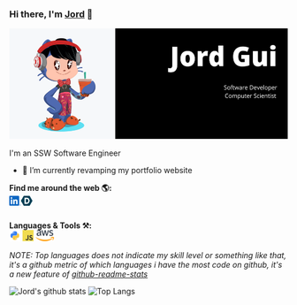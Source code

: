 ### Hi there, I'm [Jord](https://jordgui.dev/) 👋

<code><img height="200" src="https://raw.githubusercontent.com/Jord-Gui/Jord-Gui/master/img/github-cover.png"></code>

I'm an SSW Software Engineer
- 🔭 I’m currently revamping my portfolio website

**Find me around the web 🌎:**  
<a href="https://www.linkedin.com/in/jord-gui/">
  <img align="left" alt="Jord's LinkedIn" width="21px" src="https://raw.githubusercontent.com/Jord-Gui/Jord-Gui/master/img/linkedin.svg" />
</a>
<a href="https://devpost.com/Jord">
  <img align="left" alt="Jord's Devpost" width="21px" src="https://raw.githubusercontent.com/Jord-Gui/Jord-Gui/master/img/devpost.svg" />
</a>

<br />

**Languages & Tools ⚒️:**  
<code><img height="20" src="https://raw.githubusercontent.com/Jord-Gui/Jord-Gui/master/img/python.png"></code>
<code><img height="20" src="https://raw.githubusercontent.com/Jord-Gui/Jord-Gui/master/img/javascript.png"></code>
<code><img height="20" src="https://raw.githubusercontent.com/Jord-Gui/Jord-Gui/master/img/aws.svg"></code>

*NOTE: Top languages does not indicate my skill level or something like that, it's a github metric of which languages i have the most code on github, it's a new feature of [github-readme-stats](https://github.com/anuraghazra/github-readme-stats)*

![Jord's github stats](https://github-readme-stats.vercel.app/api?username=Jord-Gui&show_icons=true&theme=dark&include_all_commits=true&count_private=true)
![Top Langs](https://github-readme-stats.vercel.app/api/top-langs/?username=Jord-Gui&theme=dark&layout=compact) 

<!--
[![ReadMe Card](https://github-readme-stats.vercel.app/api/pin/?username=Jord-Gui&repo=leetcode-solutions&show_owner=true&theme=dark)](https://github.com/Jord-Gui/leetcode-solutions)
[![ReadMe Card](https://github-readme-stats.vercel.app/api/pin/?username=Jord-Gui&repo=PDF-Editor&show_owner=true&theme=dark)](https://github.com/Jord-Gui/PDF-Editor)
-->

<!--
**Jord-Gui/Jord-Gui** is a ✨ _special_ ✨ repository because its `README.md` (this file) appears on your GitHub profile.

Here are some ideas to get you started:

- 🔭 I’m currently working on ...
- 🌱 I’m currently learning ...
- 👯 I’m looking to collaborate on ...
- 🤔 I’m looking for help with ...
- 💬 Ask me about ...
- 📫 How to reach me: ...
- 😄 Pronouns: ...
- ⚡ Fun fact: ...
-->
